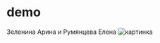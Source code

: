 # demo
Зеленина Арина и Румянцева Елена 
![картинка](https://vk.com/im?peers=203597004_158032713_189078552_100339929_138851466_269845047_c114_154927106&sel=138053313&z=photo94422562_456241810%2Fmail585848)
